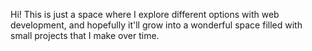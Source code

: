 Hi! This is just a space where I explore different options with web development, and hopefully it'll grow into a wonderful space filled with small projects that I make over time.
